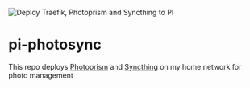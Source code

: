 ![Deploy Traefik, Photoprism and Syncthing to PI](https://github.com/ackersonde/pi-photosync/workflows/Deploy%20Traefik%2C%20Photoprism%20and%20Syncthing%20to%20PI/badge.svg)

# pi-photosync
This repo deploys [Photoprism](https://docs.photoprism.app/getting-started/) and [Syncthing](https://docs.syncthing.net/intro/getting-started.html#getting-started) on my home network for photo management
